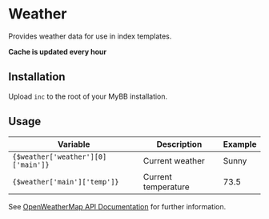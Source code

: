 # Weather
Provides weather data for use in index templates.

**Cache is updated every hour**

## Installation
Upload `inc` to the root of your MyBB installation.

## Usage
| Variable                           | Description         | Example |
|------------------------------------|---------------------|---------|
| `{$weather['weather'][0]['main']}` | Current weather     | Sunny   |
| `{$weather['main']['temp']}`       | Current temperature | 73.5    |

See [OpenWeatherMap API Documentation](https://openweathermap.org/api) for further information.